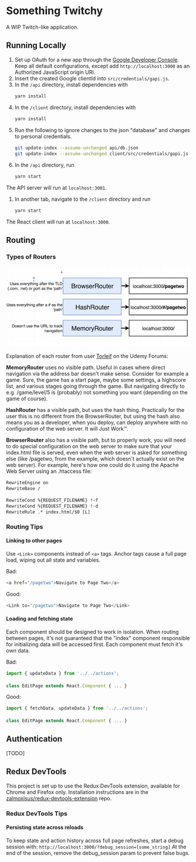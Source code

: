 # Something Twitchy

A WIP Twitch-like application.

## Running Locally
1. Set up OAuth for a new app through the [Google Developer Console](http://console.developers.google.com/). Keep all default configurations, except add `http://localhost:3000` as an Authorized JavaScript origin URI.
1. Insert the created Google clientId into `src/credentials/gapi.js`.
1. In the `/api` directory, install dependencies with
	```bash
	yarn install
	```
1. In the `/client` directory, install dependencies with
	```bash
	yarn install
	```
1. Run the following to ignore changes to the json "database" and changes to personal credentials.
	```bash
	git update-index --assume-unchanged api/db.json
	git update-index --assume-unchanged client/src/credentials/gapi.js
	```
1. In the `/api` directory, run
	```bash
	yarn start
	```
The API server will run at `localhost:3001`.
1. In another tab, navigate to the `/client` directory and run
	```bash
	yarn start
	```
The React client will run at `localhost:3000`.

## Routing

### Types of Routers
![Image of React-Router router types](./screenshots/router_info.png)

Explanation of each router from user [Torleif](https://www.udemy.com/user/torleif-berger/) on the Udemy Forums:

**MemoryRouter** uses no visible path. Useful in cases where direct navigation via the address bar doesn't make sense. Consider for example a game. Sure, the game has a start page, maybe some settings, a highscore list, and various stages going through the game. But navigating directly to e.g. /game/level/5 is (probably) not something you want (depending on the game of course).

**HashRouter** has a visible path, but uses the hash thing. Practically for the user this is no different from the BrowserRouter, but using the hash also means you as a developer, when you deploy, can deploy anywhere with no configuration of the web server. It will Just Work™.

**BrowserRouter** also has a visible path, but to properly work, you will need to do special configuration on the web server to make sure that your index.html file is served, even when the web server is asked for something else (like /pagetwo, from the example, which doesn't actually exist on the web server). For example, here's how one could do it using the Apache Web Server using an .htaccess file:
```
RewriteEngine on
RewriteBase /

RewriteCond %{REQUEST_FILENAME} !-f
RewriteCond %{REQUEST_FILENAME} !-d
RewriteRule .* index.html/$0 [L]
```

### Routing Tips

#### Linking to other pages
Use `<Link>` components instead of `<a>` tags. Anchor tags cause a full page load, wiping out all state and variables.

Bad:
```javascript
<a href="/pagetwo">Navigate to Page Two</a>
```

Good:
```javascript
<Link to="/pagetwo">Navigate to Page Two</Link>
```

#### Loading and fetching state
Each component should be designed to work in isolation. When routing between pages, it's not guaranteed that the "index" component responsible for initializing data will be accessed first. Each component must fetch it's own data.

Bad:
```javascript
import { updateData } from '../../actions';

class EditPage extends React.Component { ... }
```

Good:
```javascript
import { fetchData, updateData } from '../../actions';

class EditPage extends React.Component { ... }
```

## Authentication
[TODO]

## Redux DevTools
This project is set up to use the Redux DevTools extension, available for Chrome and Firefox only. Installation instructions are in the [zalmoxisus/redux-devtools-extension](https://github.com/zalmoxisus/redux-devtools-extension#installation) repo.

### Redux DevTools Tips

#### Persisting state across reloads
To keep state and action history across full page refreshes, start a debug session with:
```http://localhost:3000/?debug_session=[some_string]```
At the end of the session, remove the debug_session param to prevent false bugs.